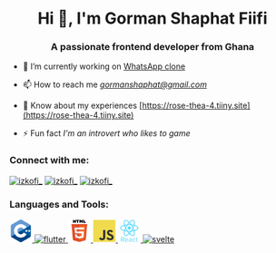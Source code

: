 <h1 align="center">Hi 👋, I'm Gorman Shaphat Fiifi</h1>
<h3 align="center">A passionate frontend developer from Ghana</h3>

- 🔭 I’m currently working on [WhatsApp clone](https://github.com/Nierdevi/Synk_-WhatApp_clone-_Group2.git)

- 📫 How to reach me *gormanshaphat@gmail.com*

- 📄 Know about my experiences [https://rose-thea-4.tiiny.site](https://rose-thea-4.tiiny.site)

- ⚡ Fun fact *I'm an introvert who likes to game*

<h3 align="left">Connect with me:</h3>
<p align="left">
<a href="https://twitter.com/izkofi_" target="blank"><img align="center" src="https://raw.githubusercontent.com/rahuldkjain/github-profile-readme-generator/master/src/images/icons/Social/twitter.svg" alt="izkofi_" height="30" width="40" /></a>
<a href="https://instagram.com/izkofi_" target="blank"><img align="center" src="https://raw.githubusercontent.com/rahuldkjain/github-profile-readme-generator/master/src/images/icons/Social/instagram.svg" alt="izkofi_" height="30" width="40" /></a>
<a href="https://discord.gg/izkofi_" target="blank"><img align="center" src="https://raw.githubusercontent.com/rahuldkjain/github-profile-readme-generator/master/src/images/icons/Social/discord.svg" alt="izkofi_" height="30" width="40" /></a>
</p>

<h3 align="left">Languages and Tools:</h3>
<p align="left"> <a href="https://www.w3schools.com/cpp/" target="_blank" rel="noreferrer"> <img src="https://raw.githubusercontent.com/devicons/devicon/master/icons/cplusplus/cplusplus-original.svg" alt="cplusplus" width="40" height="40"/> </a> <a href="https://flutter.dev" target="_blank" rel="noreferrer"> <img src="https://www.vectorlogo.zone/logos/flutterio/flutterio-icon.svg" alt="flutter" width="40" height="40"/> </a> <a href="https://www.w3.org/html/" target="_blank" rel="noreferrer"> <img src="https://raw.githubusercontent.com/devicons/devicon/master/icons/html5/html5-original-wordmark.svg" alt="html5" width="40" height="40"/> </a> <a href="https://developer.mozilla.org/en-US/docs/Web/JavaScript" target="_blank" rel="noreferrer"> <img src="https://raw.githubusercontent.com/devicons/devicon/master/icons/javascript/javascript-original.svg" alt="javascript" width="40" height="40"/> </a> <a href="https://reactjs.org/" target="_blank" rel="noreferrer"> <img src="https://raw.githubusercontent.com/devicons/devicon/master/icons/react/react-original-wordmark.svg" alt="react" width="40" height="40"/> </a> <a href="https://svelte.dev" target="_blank" rel="noreferrer"> <img src="https://upload.wikimedia.org/wikipedia/commons/1/1b/Svelte_Logo.svg" alt="svelte" width="40" height="40"/> </a> </p>
